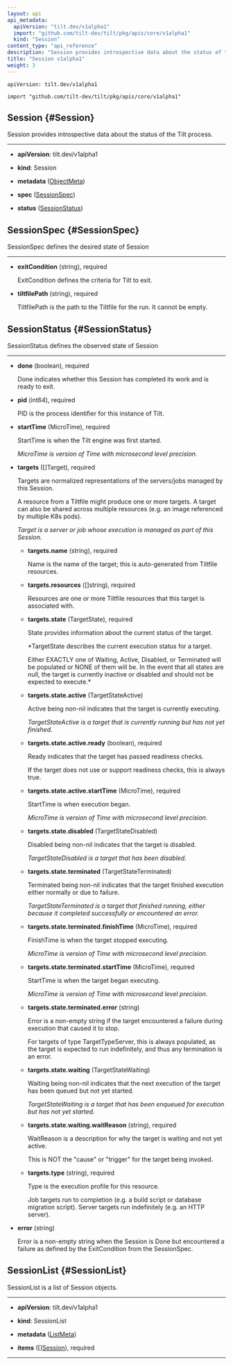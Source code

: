 ```yaml
---
layout: api
api_metadata:
  apiVersion: "tilt.dev/v1alpha1"
  import: "github.com/tilt-dev/tilt/pkg/apis/core/v1alpha1"
  kind: "Session"
content_type: "api_reference"
description: "Session provides introspective data about the status of the Tilt process."
title: "Session v1alpha1"
weight: 3
---
```


`apiVersion: tilt.dev/v1alpha1`

`import "github.com/tilt-dev/tilt/pkg/apis/core/v1alpha1"`




## Session {#Session}


Session provides introspective data about the status of the Tilt process.

<hr>

- **apiVersion**: tilt.dev/v1alpha1


- **kind**: Session


- **metadata** ([ObjectMeta](../meta/object-meta#ObjectMeta))


- **spec** ([SessionSpec](../core/session-v1alpha1#SessionSpec))


- **status** ([SessionStatus](../core/session-v1alpha1#SessionStatus))






## SessionSpec {#SessionSpec}


SessionSpec defines the desired state of Session

<hr>

- **exitCondition** (string), required

  ExitCondition defines the criteria for Tilt to exit.

- **tiltfilePath** (string), required

  TiltfilePath is the path to the Tiltfile for the run. It cannot be empty.





## SessionStatus {#SessionStatus}


SessionStatus defines the observed state of Session

<hr>

- **done** (boolean), required

  Done indicates whether this Session has completed its work and is ready to exit.

- **pid** (int64), required

  PID is the process identifier for this instance of Tilt.

- **startTime** (MicroTime), required

  StartTime is when the Tilt engine was first started.

  <a name="MicroTime"></a>
  *MicroTime is version of Time with microsecond level precision.*

- **targets** ([]Target), required

  Targets are normalized representations of the servers/jobs managed by this Session.
  
  A resource from a Tiltfile might produce one or more targets. A target can also be shared across multiple resources (e.g. an image referenced by multiple K8s pods).

  <a name="Target"></a>
  *Target is a server or job whose execution is managed as part of this Session.*

  - **targets.name** (string), required

    Name is the name of the target; this is auto-generated from Tiltfile resources.

  - **targets.resources** ([]string), required

    Resources are one or more Tiltfile resources that this target is associated with.

  - **targets.state** (TargetState), required

    State provides information about the current status of the target.

    <a name="TargetState"></a>
    *TargetState describes the current execution status for a target.
    
    Either EXACTLY one of Waiting, Active, Disabled, or Terminated will be populated or NONE of them will be. In the event that all states are null, the target is currently inactive or disabled and should not be expected to execute.*

  - **targets.state.active** (TargetStateActive)

    Active being non-nil indicates that the target is currently executing.

    <a name="TargetStateActive"></a>
    *TargetStateActive is a target that is currently running but has not yet finished.*

  - **targets.state.active.ready** (boolean), required

    Ready indicates that the target has passed readiness checks.
    
    If the target does not use or support readiness checks, this is always true.

  - **targets.state.active.startTime** (MicroTime), required

    StartTime is when execution began.

    <a name="MicroTime"></a>
    *MicroTime is version of Time with microsecond level precision.*

  - **targets.state.disabled** (TargetStateDisabled)

    Disabled being non-nil indicates that the target is disabled.

    <a name="TargetStateDisabled"></a>
    *TargetStateDisabled is a target that has been disabled.*

  - **targets.state.terminated** (TargetStateTerminated)

    Terminated being non-nil indicates that the target finished execution either normally or due to failure.

    <a name="TargetStateTerminated"></a>
    *TargetStateTerminated is a target that finished running, either because it completed successfully or encountered an error.*

  - **targets.state.terminated.finishTime** (MicroTime), required

    FinishTime is when the target stopped executing.

    <a name="MicroTime"></a>
    *MicroTime is version of Time with microsecond level precision.*

  - **targets.state.terminated.startTime** (MicroTime), required

    StartTime is when the target began executing.

    <a name="MicroTime"></a>
    *MicroTime is version of Time with microsecond level precision.*

  - **targets.state.terminated.error** (string)

    Error is a non-empty string if the target encountered a failure during execution that caused it to stop.
    
    For targets of type TargetTypeServer, this is always populated, as the target is expected to run indefinitely, and thus any termination is an error.

  - **targets.state.waiting** (TargetStateWaiting)

    Waiting being non-nil indicates that the next execution of the target has been queued but not yet started.

    <a name="TargetStateWaiting"></a>
    *TargetStateWaiting is a target that has been enqueued for execution but has not yet started.*

  - **targets.state.waiting.waitReason** (string), required

    WaitReason is a description for why the target is waiting and not yet active.
    
    This is NOT the "cause" or "trigger" for the target being invoked.

  - **targets.type** (string), required

    Type is the execution profile for this resource.
    
    Job targets run to completion (e.g. a build script or database migration script). Server targets run indefinitely (e.g. an HTTP server).

- **error** (string)

  Error is a non-empty string when the Session is Done but encountered a failure as defined by the ExitCondition from the SessionSpec.





## SessionList {#SessionList}


SessionList is a list of Session objects.

<hr>

- **apiVersion**: tilt.dev/v1alpha1


- **kind**: SessionList


- **metadata** ([ListMeta](../meta/list-meta#ListMeta))


- **items** ([][Session](../core/session-v1alpha1#Session)), required









<hr>



